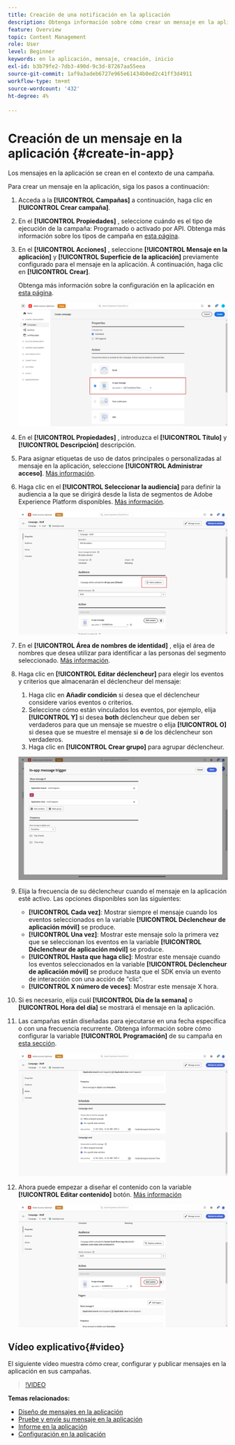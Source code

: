 ```yaml
---
title: Creación de una notificación en la aplicación
description: Obtenga información sobre cómo crear un mensaje en la aplicación en Journey Optimizer
feature: Overview
topic: Content Management
role: User
level: Beginner
keywords: en la aplicación, mensaje, creación, inicio
exl-id: b3b79fe2-7db3-490d-9c3d-87267aa55eea
source-git-commit: 1af9a3adeb6727e965e61434b0ed2c41ff3d4911
workflow-type: tm+mt
source-wordcount: '432'
ht-degree: 4%

---
```


# Creación de un mensaje en la aplicación  {#create-in-app}

Los mensajes en la aplicación se crean en el contexto de una campaña.

Para crear un mensaje en la aplicación, siga los pasos a continuación:

1. Acceda a la **[!UICONTROL Campañas]** a continuación, haga clic en **[!UICONTROL Crear campaña]**.

1. En el **[!UICONTROL Propiedades]** , seleccione cuándo es el tipo de ejecución de la campaña: Programado o activado por API. Obtenga más información sobre los tipos de campaña en [esta página](../campaigns/create-campaign.md#campaigntype).

1. En el **[!UICONTROL Acciones]** , seleccione **[!UICONTROL Mensaje en la aplicación]** y **[!UICONTROL Superficie de la aplicación]** previamente configurado para el mensaje en la aplicación. A continuación, haga clic en **[!UICONTROL Crear]**.

   Obtenga más información sobre la configuración en la aplicación en [esta página](inapp-configuration.md).

   ![](assets/in_app_create_1.png)

1. En el **[!UICONTROL Propiedades]** , introduzca el **[!UICONTROL Título]** y **[!UICONTROL Descripción]** descripción.

1. Para asignar etiquetas de uso de datos principales o personalizadas al mensaje en la aplicación, seleccione **[!UICONTROL Administrar acceso]**. [Más información](../administration/object-based-access.md).

1. Haga clic en el **[!UICONTROL Seleccionar la audiencia]** para definir la audiencia a la que se dirigirá desde la lista de segmentos de Adobe Experience Platform disponibles. [Más información](../segment/about-segments.md).

   ![](assets/in_app_create_2.png)

1. En el **[!UICONTROL Área de nombres de identidad]** , elija el área de nombres que desea utilizar para identificar a las personas del segmento seleccionado. [Más información](../event/about-creating.md#select-the-namespace).

1. Haga clic en **[!UICONTROL Editar déclencheur]** para elegir los eventos y criterios que almacenarán el déclencheur del mensaje:

   1. Haga clic en **Añadir condición** si desea que el déclencheur considere varios eventos o criterios.
   1. Seleccione cómo están vinculados los eventos, por ejemplo, elija **[!UICONTROL Y]** si desea **both** déclencheur que deben ser verdaderos para que un mensaje se muestre o elija **[!UICONTROL O]** si desea que se muestre el mensaje si **o** de los déclencheur son verdaderos.
   1. Haga clic en **[!UICONTROL Crear grupo]** para agrupar déclencheur.

   ![](assets/in_app_create_3.png)

1. Elija la frecuencia de su déclencheur cuando el mensaje en la aplicación esté activo. Las opciones disponibles son las siguientes:

   * **[!UICONTROL Cada vez]**: Mostrar siempre el mensaje cuando los eventos seleccionados en la variable **[!UICONTROL Déclencheur de aplicación móvil]** se produce.
   * **[!UICONTROL Una vez]**: Mostrar este mensaje solo la primera vez que se seleccionan los eventos en la variable **[!UICONTROL Déclencheur de aplicación móvil]** se produce.
   * **[!UICONTROL Hasta que haga clic]**: Mostrar este mensaje cuando los eventos seleccionados en la variable **[!UICONTROL Déclencheur de aplicación móvil]** se produce hasta que el SDK envía un evento de interacción con una acción de &quot;clic&quot;.
   * **[!UICONTROL X número de veces]**: Mostrar este mensaje X hora.

1. Si es necesario, elija cuál **[!UICONTROL Día de la semana]** o **[!UICONTROL Hora del día]** se mostrará el mensaje en la aplicación.

1. Las campañas están diseñadas para ejecutarse en una fecha específica o con una frecuencia recurrente. Obtenga información sobre cómo configurar la variable **[!UICONTROL Programación]** de su campaña en [esta sección](../campaigns/create-campaign.md#schedule).

   ![](assets/in-app-schedule.png)

1. Ahora puede empezar a diseñar el contenido con la variable **[!UICONTROL Editar contenido]** botón. [Más información](design-in-app.md)

   ![](assets/in_app_create_4.png)


## Vídeo explicativo{#video}

El siguiente vídeo muestra cómo crear, configurar y publicar mensajes en la aplicación en sus campañas.

>[!VIDEO](https://video.tv.adobe.com/v/3410430?quality=12&learn=on)


**Temas relacionados:**

* [Diseño de mensajes en la aplicación](design-in-app.md)
* [Pruebe y envíe su mensaje en la aplicación](send-in-app.md)
* [Informe en la aplicación](../reports/campaign-global-report.md#inapp-report)
* [Configuración en la aplicación](inapp-configuration.md)